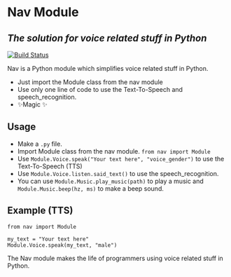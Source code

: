 # Nav Module

## _The solution for voice related stuff in Python_

[![Build Status](https://travis-ci.org/joemccann/dillinger.svg?branch=master)](https://travis-ci.org/joemccann/dillinger)

Nav is a Python module which simplifies voice related stuff in Python.

- Just import the Module class from the nav module
- Use only one line of code to use the Text-To-Speech and speech_recognition.
- ✨Magic ✨

## Usage

- Make a `.py` file.
- Import Module class from the nav module. `from nav import Module`
- Use `Module.Voice.speak("Your text here", "voice_gender")` to use the Text-To-Speech (TTS)
- Use `Module.Voice.listen.said_text()` to use the speech_recognition.
- You can use `Module.Music.play_music(path)` to play a music and `Module.Music.beep(hz, ms)` to make a beep sound.

## Example (TTS)

```
from nav import Module

my_text = "Your text here"
Module.Voice.speak(my_text, "male")
```

The Nav module makes the life of programmers using voice related stuff in Python.
